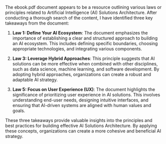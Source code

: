 The ebook.pdf document appears to be a resource outlining various laws or principles related to Artificial Intelligence (AI) Solutions Architecture. After conducting a thorough search of the content, I have identified three key takeaways from the document:

1. **Law 1: Define Your AI Ecosystem**: The document emphasizes the importance of establishing a clear and structured approach to building an AI ecosystem. This includes defining specific boundaries, choosing appropriate technologies, and integrating various components.

2. **Law 3: Leverage Hybrid Approaches**: This principle suggests that AI solutions can be more effective when combined with other disciplines, such as data science, machine learning, and software development. By adopting hybrid approaches, organizations can create a robust and adaptable AI strategy.

3. **Law 5: Focus on User Experience (UX)**: The document highlights the significance of prioritizing user experience in AI solutions. This involves understanding end-user needs, designing intuitive interfaces, and ensuring that AI-driven systems are aligned with human values and goals.

These three takeaways provide valuable insights into the principles and best practices for building effective AI Solutions Architecture. By applying these concepts, organizations can create a more cohesive and beneficial AI strategy.